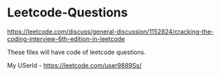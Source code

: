 # Leetcode-Questions

https://leetcode.com/discuss/general-discussion/1152824/cracking-the-coding-interview-6th-edition-in-leetcode

These files will have code of leetcode questions.

My USerId - https://leetcode.com/user9889Ss/
